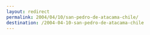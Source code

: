 ```yaml
---
layout: redirect
permalink: 2004/04/10/san-pedro-de-atacama-chile/
destination: /2004-04-10-san-pedro-de-atacama-chile
---
```

